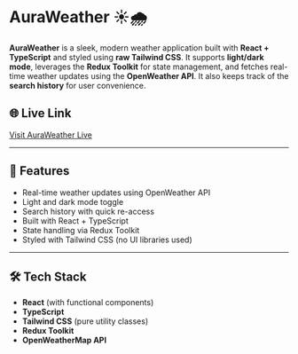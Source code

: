 # AuraWeather ☀️🌧️

**AuraWeather** is a sleek, modern weather application built with **React + TypeScript** and styled using **raw Tailwind CSS**. It supports **light/dark mode**, leverages the **Redux Toolkit** for state management, and fetches real-time weather updates using the **OpenWeather API**. It also keeps track of the **search history** for user convenience.

## 🌐 Live Link

[Visit AuraWeather Live](https://auraweather303.netlify.app)


---

## 🚀 Features

- Real-time weather updates using OpenWeather API
- Light and dark mode toggle
- Search history with quick re-access
- Built with React + TypeScript
- State handling via Redux Toolkit
- Styled with Tailwind CSS (no UI libraries used)

---

## 🛠️ Tech Stack

- **React** (with functional components)
- **TypeScript**
- **Tailwind CSS** (pure utility classes)
- **Redux Toolkit**
- **OpenWeatherMap API**

